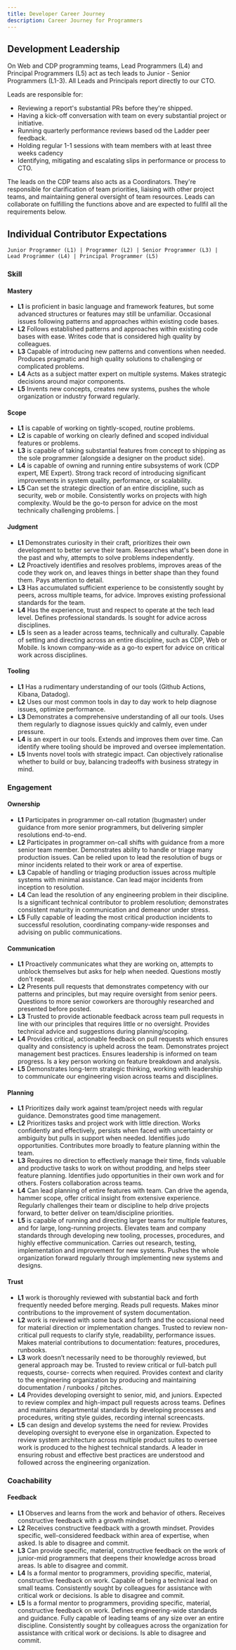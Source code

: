 ```yaml
---
title: Developer Career Journey
description: Career Journey for Programmers
---
```


## Development Leadership

 On Web and CDP programming teams, Lead Programmers (L4) and Principal Programmers (L5) act as tech leads to Junior - Senior Programmers (L1-3). All Leads and Principals report directly to our CTO. 

Leads are responsible for:
- Reviewing a report's substantial PRs before they're shipped.
- Having a kick-off conversation with team on every substantial project or initiative.
- Running quarterly performance reviews based od the Ladder peer feedback.
- Holding regular 1-1 sessions with team members with at least three weeks cadency
- Identifying, mitigating and escalating slips in performance or process to CTO.

The leads on the CDP teams also acts as a Coordinators. They're responsible for clarification of team priorities, liaising with other project teams, and maintaining general oversight of team resources. Leads can collaborate on fulfilling the functions above and are expected to fullfil all the requirements below.  



## Individual Contributor Expectations

    Junior Programmer (L1) | Programmer (L2) | Senior Programmer (L3) | Lead Programmer (L4) | Principal Programmer (L5) 


### Skill
#### Mastery 
* **L1** is proficient in basic language and framework features, but some advanced structures or features may still be unfamiliar. Occasional issues following patterns and approaches within existing code bases. 
* **L2** Follows established patterns and approaches within existing code bases with ease. Writes code that is considered high quality by colleagues. 
* **L3** Capable of introducing new patterns and conventions when needed. Produces pragmatic and high quality solutions to challenging or complicated problems. 
* **L4** Acts as a subject matter expert on multiple systems. Makes strategic decisions around major components. 
* **L5** Invents new concepts, creates new systems, pushes the whole organization or industry forward regularly. 
#### Scope 
* **L1** is capable of working on tightly-scoped, routine problems. 
* **L2** is capable of working on clearly defined and scoped individual features or problems. 
* **L3** is capable of taking substantial features from concept to shipping as the sole programmer (alongside a designer on the product side). 
* **L4** is capable of owning and running entire subsystems of work (CDP expert, ME Expert). Strong track record of introducing significant improvements in system quality, performance, or scalability. 
* **L5** Can set the strategic direction of an entire discipline, such as security, web or mobile. Consistently works on projects with high complexity. Would be the go-to person for advice on the most technically challenging problems. |
#### Judgment 
* **L1** Demonstrates curiosity in their craft, prioritizes their own development to better serve their team. Researches what's been done in the past and why, attempts to solve problems independently. 
* **L2** Proactively identifies and resolves problems, improves areas of the code they work on, and leaves things in better shape than they found them. Pays attention to detail. 
* **L3** Has accumulated sufficient experience to be consistently sought by peers, across multiple teams, for advice. Improves existing professional standards for the team. 
* **L4** Has the experience, trust and respect to operate at the tech lead level. Defines professional standards. Is sought for advice across disciplines. 
* **L5** Is seen as a leader across teams, technically and culturally. Capable of setting and directing across an entire discipline, such as CDP, Web or Mobile. Is known company-wide as a go-to expert for advice on critical work across disciplines. 
#### Tooling 
* **L1** Has a rudimentary understanding of our tools (Github Actions, Kibana, Datadog). 
* **L2** Uses our most common tools in day to day work to help diagnose issues, optimize performance. 
* **L3** Demonstrates a comprehensive understanding of all our tools. Uses them regularly to diagnose issues quickly and calmly, even under pressure. 
* **L4** is an expert in our tools. Extends and improves them over time. Can identify where tooling should be improved and oversee implementation. 
* **L5** Invents novel tools with strategic impact. Can objectively rationalise whether to build or buy, balancing tradeoffs with business strategy in mind.
### Engagement
#### Ownership 
* **L1** Participates in programmer on-call rotation (bugmaster) under guidance from more senior programmers, but delivering simpler resolutions end-to-end. 
* **L2** Participates in programmer on-call shifts with guidance from a more senior team member. Demonstrates ability to handle or triage many production issues. Can be relied upon to lead the resolution of bugs or minor incidents related to their work or area of expertise. 
* **L3** Capable of handling or triaging production issues across multiple systems with minimal assistance. Can lead major incidents from inception to resolution. 
* **L4** Can lead the resolution of any engineering problem in their discipline. Is a significant technical contributor to problem resolution; demonstrates consistent maturity in communication and demeanor under stress. 
* **L5** Fully capable of leading the most critical production incidents to successful resolution, coordinating company-wide responses and advising on public communications. 
#### Communication 
* **L1** Proactively communicates what they are working on, attempts to unblock themselves but asks for help when needed. Questions mostly don't repeat. 
* **L2** Presents pull requests that demonstrates competency with our patterns and principles, but may require oversight from senior peers. Questions to more senior coworkers are thoroughly researched and presented before posted. 
* **L3** Trusted to provide actionable feedback across team pull requests in line with our principles that requires little or no oversight. Provides technical advice and suggestions during planning/scoping. 
* **L4** Provides critical, actionable feedback on pull requests which ensures quality and consistency is upheld across the team. Demonstrates project management best practices. Ensures leadership is informed on team progress. Is a key person working on feature breakdown and analysis. 
* **L5** Demonstrates long-term strategic thinking, working with leadership to communicate our engineering vision across teams and disciplines.
#### Planning 
* **L1** Prioritizes daily work against team/project needs with regular guidance. Demonstrates good time management. 
* **L2** Prioritizes tasks and project work with little direction. Works confidently and effectively, persists when faced with uncertainty or ambiguity but pulls in support when needed. Identifies judo opportunities. Contributes more broadly to feature planning within the team. 
* **L3** Requires no direction to effectively manage their time, finds valuable and productive tasks to work on without prodding, and helps steer feature planning. Identifies judo opportunities in their own work and for others. Fosters collaboration across teams. 
* **L4** Can lead planning of entire features with team. Can drive the agenda, hammer scope, offer critical insight from extensive experience. Regularly challenges their team or discipline to help drive projects forward, to better deliver on team/discipline priorities. 
* **L5** is capable of running and directing larger teams for multiple features, and for large, long-running projects. Elevates team and company standards through developing new tooling, processes, procedures, and highly effective communication. Carries out research, testing, implementation and improvement for new systems. Pushes the whole organization forward regularly through implementing new systems and designs. 
#### Trust 
* **L1** work is thoroughly reviewed with substantial back and forth frequently needed before merging. Reads pull requests. Makes minor contributions to the improvement of system documentation. 
* **L2** work is reviewed with some back and forth and the occasional need for material direction or implementation changes. Trusted to review non-critical pull requests to clarify style, readability, performance issues. Makes material contributions to documentation: features, procedures, runbooks. 
* **L3** work doesn’t necessarily need to be thoroughly reviewed, but general approach may be. Trusted to review critical or full-batch pull requests, course- corrects when required. Provides context and clarity to the engineering organization by producing and maintaining documentation / runbooks / pitches. 
* **L4** Provides developing oversight to senior, mid, and juniors. Expected to review complex and high-impact pull requests across teams. Defines and maintains departmental standards by developing processes and procedures, writing style guides, recording internal screencasts. 
* **L5** can design and develop systems the need for review. Provides developing oversight to everyone else in organization. Expected to review system architecture across multiple product suites to oversee work is produced to the highest technical standards. A leader in ensuring robust and effective best practices are understood and followed across the engineering organization.
### Coachability
#### Feedback
* **L1** Observes and learns from the work and behavior of others. Receives constructive feedback with a growth mindset. 
* **L2** Receives constructive feedback with a growth mindset. Provides specific, well-considered feedback within area of expertise, when asked. Is able to disagree and commit. 
* **L3** Can provide specific, material, constructive feedback on the work of junior-mid programmers that deepens their knowledge across broad areas. Is able to disagree and commit. 
* **L4** Is a formal mentor to programmers, providing specific, material, constructive feedback on work. Capable of being a technical lead on small teams. Consistently sought by colleagues for assistance with critical work or decisions. Is able to disagree and commit. 
* **L5** Is a formal mentor to programmers, providing specific, material, constructive feedback on work. Defines engineering-wide standards and guidance. Fully capable of leading teams of any size over an entire discipline. Consistently sought by colleagues across the organization for assistance with critical work or decisions. Is able to disagree and commit.
